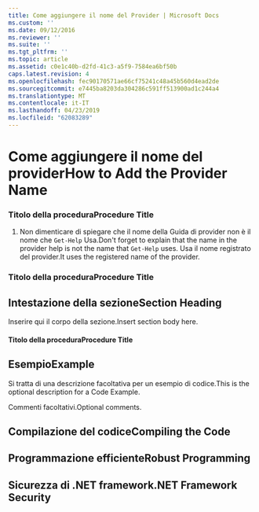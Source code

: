 ```yaml
---
title: Come aggiungere il nome del Provider | Microsoft Docs
ms.custom: ''
ms.date: 09/12/2016
ms.reviewer: ''
ms.suite: ''
ms.tgt_pltfrm: ''
ms.topic: article
ms.assetid: c0e1c40b-d2fd-41c3-a5f9-7584ea6bf50b
caps.latest.revision: 4
ms.openlocfilehash: fec90170571ae66cf75241c48a45b560d4ead2de
ms.sourcegitcommit: e7445ba8203da304286c591ff513900ad1c244a4
ms.translationtype: MT
ms.contentlocale: it-IT
ms.lasthandoff: 04/23/2019
ms.locfileid: "62083289"
---
```

# <a name="how-to-add-the-provider-name"></a><span data-ttu-id="53fe5-102">Come aggiungere il nome del provider</span><span class="sxs-lookup"><span data-stu-id="53fe5-102">How to Add the Provider Name</span></span>

### <a name="procedure-title"></a><span data-ttu-id="53fe5-103">Titolo della procedura</span><span class="sxs-lookup"><span data-stu-id="53fe5-103">Procedure Title</span></span>

1. <span data-ttu-id="53fe5-104">Non dimenticare di spiegare che il nome della Guida di provider non è il nome che `Get-Help` Usa.</span><span class="sxs-lookup"><span data-stu-id="53fe5-104">Don't forget to explain that the name in the provider help is not the name that `Get-Help` uses.</span></span> <span data-ttu-id="53fe5-105">Usa il nome registrato del provider.</span><span class="sxs-lookup"><span data-stu-id="53fe5-105">It uses the registered name of the provider.</span></span>

### <a name="procedure-title"></a><span data-ttu-id="53fe5-106">Titolo della procedura</span><span class="sxs-lookup"><span data-stu-id="53fe5-106">Procedure Title</span></span>

## <a name="section-heading"></a><span data-ttu-id="53fe5-107">Intestazione della sezione</span><span class="sxs-lookup"><span data-stu-id="53fe5-107">Section Heading</span></span>

 <span data-ttu-id="53fe5-108">Inserire qui il corpo della sezione.</span><span class="sxs-lookup"><span data-stu-id="53fe5-108">Insert section body here.</span></span>

#### <a name="procedure-title"></a><span data-ttu-id="53fe5-109">Titolo della procedura</span><span class="sxs-lookup"><span data-stu-id="53fe5-109">Procedure Title</span></span>

## <a name="example"></a><span data-ttu-id="53fe5-110">Esempio</span><span class="sxs-lookup"><span data-stu-id="53fe5-110">Example</span></span>

 <span data-ttu-id="53fe5-111">Si tratta di una descrizione facoltativa per un esempio di codice.</span><span class="sxs-lookup"><span data-stu-id="53fe5-111">This is the optional description for a Code Example.</span></span>

<!-- TODO!!!: review snippet reference  [!CODE [Microsoft.Win32.RegistryKey#4](Microsoft.Win32.RegistryKey#4)]  -->

 <span data-ttu-id="53fe5-112">Commenti facoltativi.</span><span class="sxs-lookup"><span data-stu-id="53fe5-112">Optional comments.</span></span>

## <a name="compiling-the-code"></a><span data-ttu-id="53fe5-113">Compilazione del codice</span><span class="sxs-lookup"><span data-stu-id="53fe5-113">Compiling the Code</span></span>

## <a name="robust-programming"></a><span data-ttu-id="53fe5-114">Programmazione efficiente</span><span class="sxs-lookup"><span data-stu-id="53fe5-114">Robust Programming</span></span>

## <a name="net-framework-security"></a><span data-ttu-id="53fe5-115">Sicurezza di .NET framework</span><span class="sxs-lookup"><span data-stu-id="53fe5-115">.NET Framework Security</span></span>